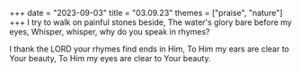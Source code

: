 +++
date = "2023-09-03"
title = "03.09.23"
themes = ["praise", "nature"]
+++
I try to walk on painful stones beside,
The water's glory bare before my eyes,
Whisper, whisper, why do you speak in rhymes?

I thank the LORD your rhymes find ends in Him,
To Him my ears are clear to Your beauty,
To Him my eyes are clear to Your beauty.
